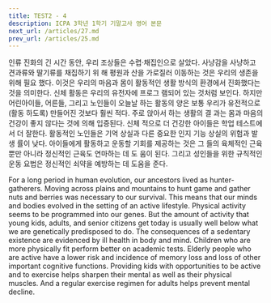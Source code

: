 ```yaml
---
title: TEST2 - 4
description: ICPA 3학년 1학기 기말고사 영어 본문
next_url: /articles/27.md
prev_url: /articles/25.md
---
```


인류 진화의 긴 시간 동안, 우리 조상들은 수렵·채집인으로 살았다. 사냥감을 사냥하고 견과류와 딸기류를 채집하기 위 해 평원과 산을 가로질러 이동하는 것은 우리의 생존을 위해 필요 했다. 이것은 우리의 마음과 몸이 활동적인 생활 방식의 환경에서 진화했다는 것을 의미한다. 신체 활동은 우리의 유전자에 프로그 램되어 있는 것처럼 보인다. 하지만 어린아이들, 어른들, 그리고 노인들이 오늘날 하는 활동의 양은 보통 우리가 유전적으로 (활동 하도록) 만들어진 것보다 훨씬 적다. 주로 앉아서 하는 생활의 결 과는 몸과 마음의 건강이 좋지 않다는 것에 의해 입증된다. 신체 적으로 더 건강한 아이들은 학업 테스트에서 더 잘한다. 활동적인 노인들은 기억 상실과 다른 중요한 인지 기능 상실의 위험과 발생 률이 낮다. 아이들에게 활동하고 운동할 기회를 제공하는 것은 그 들의 육체적인 근육뿐만 아니라 정신적인 근육도 연마하는 데 도 움이 된다. 그리고 성인들을 위한 규칙적인 운동 요법은 정신적인 쇠약을 예방하는 데 도움을 준다.

For a long period in human evolution, our ancestors lived as hunter-gatherers. Moving across plains and mountains to hunt game and gather nuts and berries was necessary to our survival. This means that our minds and bodies evolved in the setting of an active lifestyle. Physical activity seems to be programmed into our genes. But the amount of activity that young kids, adults, and senior citizens get today is usually well below what we are genetically predisposed to do. The consequences of a sedentary existence are evidenced by ill health in body and mind. Children who are more physically fit perform better on academic tests. Elderly people who are active have a lower risk and incidence of memory loss and loss of other important cognitive functions. Providing kids with opportunities to be active and to exercise helps sharpen their mental as well as their physical muscles. And a regular exercise regimen for adults helps prevent mental decline.
